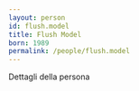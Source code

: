 ```yaml
---
layout: person
id: flush.model
title: Flush Model
born: 1989
permalink: /people/flush.model
---
```


Dettagli della persona 